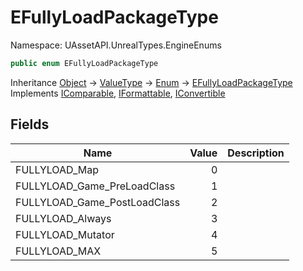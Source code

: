 # EFullyLoadPackageType

Namespace: UAssetAPI.UnrealTypes.EngineEnums

```csharp
public enum EFullyLoadPackageType
```

Inheritance [Object](https://docs.microsoft.com/en-us/dotnet/api/system.object) → [ValueType](https://docs.microsoft.com/en-us/dotnet/api/system.valuetype) → [Enum](https://docs.microsoft.com/en-us/dotnet/api/system.enum) → [EFullyLoadPackageType](./uassetapi.unrealtypes.engineenums.efullyloadpackagetype.md)<br>
Implements [IComparable](https://docs.microsoft.com/en-us/dotnet/api/system.icomparable), [IFormattable](https://docs.microsoft.com/en-us/dotnet/api/system.iformattable), [IConvertible](https://docs.microsoft.com/en-us/dotnet/api/system.iconvertible)

## Fields

| Name | Value | Description |
| --- | --: | --- |
| FULLYLOAD_Map | 0 |  |
| FULLYLOAD_Game_PreLoadClass | 1 |  |
| FULLYLOAD_Game_PostLoadClass | 2 |  |
| FULLYLOAD_Always | 3 |  |
| FULLYLOAD_Mutator | 4 |  |
| FULLYLOAD_MAX | 5 |  |
